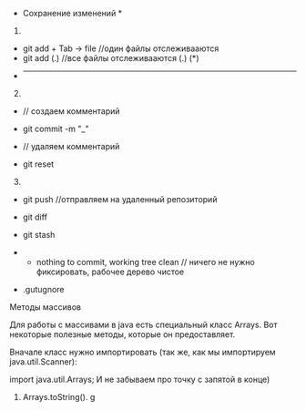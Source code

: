 * Сохранение изменений *

1)
- git add + Tab -> file //один файлы отслеживааются
- git add (.) //все файлы отслеживааются  (.) (*)
- ***
2)
- // создаем комментарий 
- git commit -m "_"

- // удаляем комментарий 
- git reset
3)
- git push //отправляем на удаленный репозиторий

- git diff

- git stash 
- - nothing to commit, working tree clean // ничего не нужно фиксировать, рабочее дерево чистое
- .gutugnore 


Методы массивов

Для работы с массивами в java есть специальный класс Arrays. Вот некоторые полезные методы, которые он предоставляет. 

Вначале класс нужно импортировать (так же, как мы импортируем java.util.Scanner):

import java.util.Arrays;
И не забываем про точку с запятой в конце)

1. Arrays.toString(). g